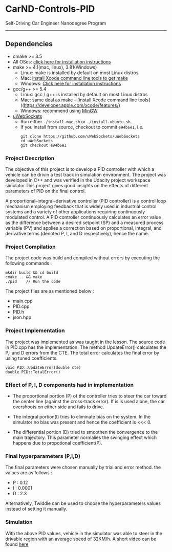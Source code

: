 # CarND-Controls-PID
Self-Driving Car Engineer Nanodegree Program

---

## Dependencies

* cmake >= 3.5
 * All OSes: [click here for installation instructions](https://cmake.org/install/)
* make >= 4.1(mac, linux), 3.81(Windows)
  * Linux: make is installed by default on most Linux distros
  * Mac: [install Xcode command line tools to get make](https://developer.apple.com/xcode/features/)
  * Windows: [Click here for installation instructions](http://gnuwin32.sourceforge.net/packages/make.htm)
* gcc/g++ >= 5.4
  * Linux: gcc / g++ is installed by default on most Linux distros
  * Mac: same deal as make - [install Xcode command line tools]((https://developer.apple.com/xcode/features/)
  * Windows: recommend using [MinGW](http://www.mingw.org/)
* [uWebSockets](https://github.com/uWebSockets/uWebSockets)
  * Run either `./install-mac.sh` or `./install-ubuntu.sh`.
  * If you install from source, checkout to commit `e94b6e1`, i.e.
    ```
    git clone https://github.com/uWebSockets/uWebSockets 
    cd uWebSockets
    git checkout e94b6e1
    ```
### Project Description

The objective of this project is to develop a PID controller with which a vehicle can be drivin a test track in simulation environment. The project was developed in C++ and was verified in the Udacity project workspace simulator.This project gives good insights on the effects of different parameters of PID on the final control.

A proportional–integral–derivative controller (PID controller) is a control loop mechanism employing feedback that is widely used in industrial control systems and a variety of other applications requiring continuously modulated control. A PID controller continuously calculates an error value as the difference between a desired setpoint (SP) and a measured process variable (PV) and applies a correction based on proportional, integral, and derivative terms (denoted P, I, and D respectively), hence the name.

### Project Compilation

The project code was build and compiled without errors by executing the following commands :
```
mkdir build && cd build
cmake .. && make
./pid    // Run the code
```

The project files are as mentioned below :
* main.cpp
* PID.cpp
* PID.h
* json.hpp


### Project Implementation

The project was implemented as was taught in the lesson. The source code in PID.cpp has the implementation. The method UpdateError() calculates the P,I and D errors from the CTE. The total error calculates the final error by using tuned coefficients.

```
void PID::UpdateError(double cte)
double PID::TotalError()
```

### Effect of P, I, D components had in implementation

* The proportional portion (P) of the controller tries to steer the car toward the center line (against the cross-track error). If is is used alone, the car overshoots on either side and fails to drive.

* The integral portion(I) tries to eliminate bias on the system. In the simulator no bias was present and hence the coefficient is <<< 0.

* The differential portion (D) tried to smoothen the convergence to the main trajectory. This parameter normalies the swinging effect which happens due to propotional coefficient(P).


### Final hyperparameters (P,I,D)

The final parameters were chosen manually by trial and error method. the values are as follows :
* P : 0.12
* I : 0.0001
* D : 2.3

Alternatively, Twiddle can be used to choose the hyperparameters values instead of setting it manually.


### Simulation 

With the above PID values, vehicle in the simulator was able to steer in the drivable region with an average speed of 32KM/h.
A short video can be found [here](video/sample_video.mp4)


